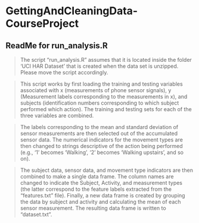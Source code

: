 # GettingAndCleaningData-CourseProject 

## ReadMe for run_analysis.R


> The script “run_analysis.R” assumes that it is located inside the folder ‘UCI HAR Dataset’ that is created when the data set is unzipped. Please move the script accordingly.

> This script works by first loading the training and testing variables associated with x (measurements of phone sensor signals), y (Measurement labels corresponding to the measurements in x), and subjects (identification numbers corresponding to which subject performed which action). The training and testing sets for each of the three variables are combined.

> The labels corresponding to the mean and standard deviation of sensor measurements are then selected out of the accumulated sensor data. The numerical indicators for the movement types are then changed to strings descriptive of the action being performed (e.g., ‘1’ becomes ‘Walking’, ‘2’ becomes ‘Walking upstairs’, and so on).

> The subject data, sensor data, and movement type indicators are then combined to make a single data frame. The column names are changed to indicate the Subject, Activity, and measurement types (the latter correspond to the feature labels extracted from the “features.txt” file). Finally, a new data frame is created by grouping the data by subject and activity and calculating the mean of each sensor measurement. The resulting data frame is written to “dataset.txt”.

